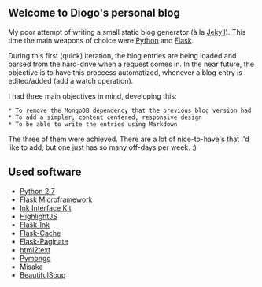 ## Welcome to Diogo's personal blog

My poor attempt of writing a small static blog generator (à la [Jekyll][1]). This time the main weapons of choice were [Python][2] and [Flask][3].

During this first (quick) iteration, the blog entries are being loaded and parsed from the hard-drive when a request comes in. In the near future, the objective is to have this proccess automatized, whenever a blog entry is edited/added (add a watch operation).

I had three main objectives in mind, developing this: 

    * To remove the MongoDB dependency that the previous blog version had 
    * To add a simpler, content centered, responsive design
    * To be able to write the entries using Markdown

The three of them were achieved. There are a lot of nice-to-have's that I'd like to add, but one just has so many off-days per week. :)


## Used software

* [Python 2.7][2]
* [Flask Microframework][3]
* [Ink Interface Kit][4]
* [HighlightJS][5]
* [Flask-Ink][6]
* [Flask-Cache][7]
* [Flask-Paginate][8]
* [html2text][9]
* [Pymongo][10]
* [Misaka][11]
* [BeautifulSoup][12]


[1]: http://jekyllrb.com/
[2]: http://www.python.org/
[3]: http://flask.pocoo.org/
[4]: http://ink.sapo.pt/
[5]: http://highlightjs.org/
[6]: https://pypi.python.org/pypi/Flask-Ink/2.2.1
[7]: http://pythonhosted.org/Flask-Cache/
[8]: http://pythonhosted.org/Flask-paginate/
[9]: https://github.com/aaronsw/html2text
[10]: http://api.mongodb.org/python/current/
[11]: http://misaka.61924.nl/
[12]: http://www.crummy.com/software/BeautifulSoup/
